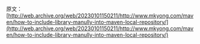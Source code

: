 原文：[http://web.archive.org/web/20230101150211/http://www.mkyong.com/maven/how-to-include-library-manully-into-maven-local-repository/](http://web.archive.org/web/20230101150211/http://www.mkyong.com/maven/how-to-include-library-manully-into-maven-local-repository/)